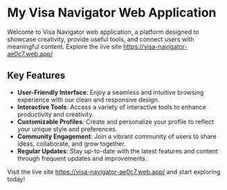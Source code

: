 # My Visa Navigator Web Application

Welcome to Visa Navigator web application, a platform designed to showcase creativity, provide useful tools, and connect users with meaningful content. Explore the live site   https://visa-navigator-ae0c7.web.app/
## Key Features

- **User-Friendly Interface**: Enjoy a seamless and intuitive browsing experience with our clean and responsive design.
- **Interactive Tools**: Access a variety of interactive tools to enhance productivity and creativity.
- **Customizable Profiles**: Create and personalize your profile to reflect your unique style and preferences.
- **Community Engagement**: Join a vibrant community of users to share ideas, collaborate, and grow together.
- **Regular Updates**: Stay up-to-date with the latest features and content through frequent updates and improvements.

Visit the live site   https://visa-navigator-ae0c7.web.app/ and start exploring today!